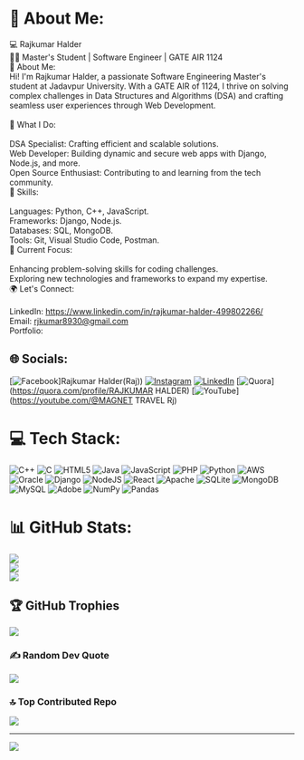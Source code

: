 # 💫 About Me:
💻 Rajkumar Halder<br>🧑‍🎓 Master's Student | Software Engineer | GATE AIR 1124<br>🌟 About Me:<br>Hi! I'm Rajkumar Halder, a passionate Software Engineering Master's student at Jadavpur University. With a GATE AIR of 1124, I thrive on solving complex challenges in Data Structures and Algorithms (DSA) and crafting seamless user experiences through Web Development.<br><br>🚀 What I Do:<br><br>DSA Specialist: Crafting efficient and scalable solutions.<br>Web Developer: Building dynamic and secure web apps with Django, Node.js, and more.<br>Open Source Enthusiast: Contributing to and learning from the tech community.<br>🎯 Skills:<br><br>Languages: Python, C++, JavaScript.<br>Frameworks: Django, Node.js.<br>Databases: SQL, MongoDB.<br>Tools: Git, Visual Studio Code, Postman.<br>🌱 Current Focus:<br><br>Enhancing problem-solving skills for coding challenges.<br>Exploring new technologies and frameworks to expand my expertise.<br>🌍 Let's Connect:<br><br>LinkedIn: https://www.linkedin.com/in/rajkumar-halder-499802266/<br>Email: rjkumar8930@gmail.com<br>Portfolio: 


## 🌐 Socials:
[![Facebook](https://img.shields.io/badge/Facebook-%231877F2.svg?logo=Facebook&logoColor=white)]Rajkumar Halder(Raj)) [![Instagram](https://img.shields.io/badge/Instagram-%23E4405F.svg?logo=Instagram&logoColor=white)](https://instagram.com/aklaraj89) [![LinkedIn](https://img.shields.io/badge/LinkedIn-%230077B5.svg?logo=linkedin&logoColor=white)](https://linkedin.com/in/https://www.linkedin.com/in/rajkumar-halder-499802266/overlay/about-this-profile/?lipi=urn%3Ali%3Apage%3Ad_flagship3_profile_view_base%3BhbHTLuxnSUaige1JgFh7nw%3D%3D) [![Quora](https://img.shields.io/badge/Quora-%23B92B27.svg?logo=Quora&logoColor=white)](https://quora.com/profile/RAJKUMAR HALDER) [![YouTube](https://img.shields.io/badge/YouTube-%23FF0000.svg?logo=YouTube&logoColor=white)](https://youtube.com/@MAGNET TRAVEL Rj) 

# 💻 Tech Stack:
![C++](https://img.shields.io/badge/c++-%2300599C.svg?style=for-the-badge&logo=c%2B%2B&logoColor=white) ![C](https://img.shields.io/badge/c-%2300599C.svg?style=for-the-badge&logo=c&logoColor=white) ![HTML5](https://img.shields.io/badge/html5-%23E34F26.svg?style=for-the-badge&logo=html5&logoColor=white) ![Java](https://img.shields.io/badge/java-%23ED8B00.svg?style=for-the-badge&logo=openjdk&logoColor=white) ![JavaScript](https://img.shields.io/badge/javascript-%23323330.svg?style=for-the-badge&logo=javascript&logoColor=%23F7DF1E) ![PHP](https://img.shields.io/badge/php-%23777BB4.svg?style=for-the-badge&logo=php&logoColor=white) ![Python](https://img.shields.io/badge/python-3670A0?style=for-the-badge&logo=python&logoColor=ffdd54) ![AWS](https://img.shields.io/badge/AWS-%23FF9900.svg?style=for-the-badge&logo=amazon-aws&logoColor=white) ![Oracle](https://img.shields.io/badge/Oracle-F80000?style=for-the-badge&logo=oracle&logoColor=white) ![Django](https://img.shields.io/badge/django-%23092E20.svg?style=for-the-badge&logo=django&logoColor=white) ![NodeJS](https://img.shields.io/badge/node.js-6DA55F?style=for-the-badge&logo=node.js&logoColor=white) ![React](https://img.shields.io/badge/react-%2320232a.svg?style=for-the-badge&logo=react&logoColor=%2361DAFB) ![Apache](https://img.shields.io/badge/apache-%23D42029.svg?style=for-the-badge&logo=apache&logoColor=white) ![SQLite](https://img.shields.io/badge/sqlite-%2307405e.svg?style=for-the-badge&logo=sqlite&logoColor=white) ![MongoDB](https://img.shields.io/badge/MongoDB-%234ea94b.svg?style=for-the-badge&logo=mongodb&logoColor=white) ![MySQL](https://img.shields.io/badge/mysql-4479A1.svg?style=for-the-badge&logo=mysql&logoColor=white) ![Adobe](https://img.shields.io/badge/adobe-%23FF0000.svg?style=for-the-badge&logo=adobe&logoColor=white) ![NumPy](https://img.shields.io/badge/numpy-%23013243.svg?style=for-the-badge&logo=numpy&logoColor=white) ![Pandas](https://img.shields.io/badge/pandas-%23150458.svg?style=for-the-badge&logo=pandas&logoColor=white)
# 📊 GitHub Stats:
![](https://github-readme-stats.vercel.app/api?username=Rj8930&theme=transparent&hide_border=true&include_all_commits=false&count_private=false)<br/>
![](https://github-readme-streak-stats.herokuapp.com/?user=Rj8930&theme=transparent&hide_border=true)<br/>
![](https://github-readme-stats.vercel.app/api/top-langs/?username=Rj8930&theme=transparent&hide_border=true&include_all_commits=false&count_private=false&layout=compact)

## 🏆 GitHub Trophies
![](https://github-profile-trophy.vercel.app/?username=Rj8930&theme=radical&no-frame=false&no-bg=true&margin-w=4)

### ✍️ Random Dev Quote
![](https://quotes-github-readme.vercel.app/api?type=horizontal&theme=radical)

### 🔝 Top Contributed Repo
![](https://github-contributor-stats.vercel.app/api?username=Rj8930&limit=5&theme=dark&combine_all_yearly_contributions=true)

---
[![](https://visitcount.itsvg.in/api?id=Rj8930&icon=0&color=0)](https://visitcount.itsvg.in)

<!-- Proudly created with GPRM ( https://gprm.itsvg.in ) -->
